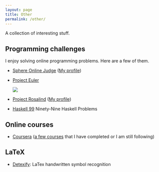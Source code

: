 ```yaml
---
layout: page
title: Other
permalink: /other/
---
```


A collection of interesting stuff.

## Programming challenges

I enjoy solving online programming problems. Here are a few of them.

- [Sphere Online Judge](http://spoj.com) ([My profile](http://www.spoj.com/users/sefakilic/))
- [Project Euler](http://projecteuler.net/)
  
  ![](http://projecteuler.net/profile/sefatron.png)
- [Project Rosalind](http://rosalind.info/)
  ([My profile](http://rosalind.info/users/sefakilic/))
- [Haskell 99](http://www.haskell.org/haskellwiki/H-99:_Ninety-Nine_Haskell_Problems)
  Ninety-Nine Haskell Problems

## Online courses
- [Coursera](https://www.coursera.org/)
  ([a few courses](https://www.coursera.org/user/i/05d7bbce2237f465aeed0ba04992febb)
  that I have completed or I am still following)

## LaTeX
- [Detexify](http://detexify.kirelabs.org/classify.html): LaTex handwritten
  symbol recognition
